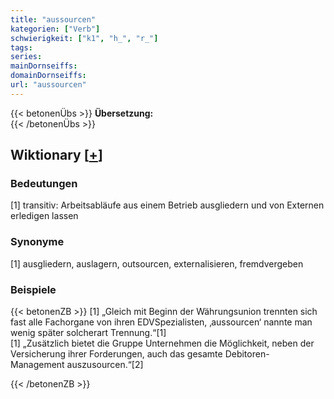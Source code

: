 ```yaml
---
title: "aussourcen"
kategorien: ["Verb"]
schwierigkeit: ["k1", "h_", "r_"]
tags:
series:
mainDornseiffs:
domainDornseiffs:
url: "aussourcen"
---
```


{{< betonenÜbs >}}
**Übersetzung:**  
{{< /betonenÜbs >}}

## Wiktionary [[+](https://de.wiktionary.org/wiki/aussourcen)]

### Bedeutungen
[1] transitiv: Arbeitsabläufe aus einem Betrieb ausgliedern und von Externen erledigen lassen  

### Synonyme
[1] ausgliedern, auslagern, outsourcen, externalisieren, fremdvergeben  

### Beispiele
{{< betonenZB >}}
[1] „Gleich mit Beginn der Währungsunion trennten sich fast alle Fachorgane von ihren EDVSpezialisten, ‚aussourcen‘ nannte man wenig später solcherart Trennung.“[1]  
[1] „Zusätzlich bietet die Gruppe Unternehmen die Möglichkeit, neben der Versicherung ihrer Forderungen, auch das gesamte Debitoren- Management auszusourcen.“[2]  

{{< /betonenZB >}}

